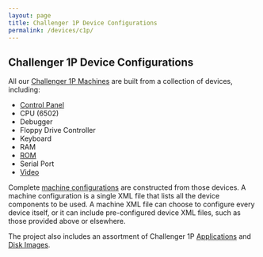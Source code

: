 ```yaml
---
layout: page
title: Challenger 1P Device Configurations
permalink: /devices/c1p/
---
```


Challenger 1P Device Configurations
---

All our [Challenger 1P Machines](machine/) are built from a collection of devices, including:

* [Control Panel](panel/)
* CPU (6502)
* Debugger
* Floppy Drive Controller
* Keyboard
* RAM
* [ROM](rom/)
* Serial Port
* [Video](video/)

Complete [machine configurations](machine/) are constructed from those devices.  A machine configuration is a single XML file
that lists all the device components to be used.  A machine XML file can choose to configure every device itself,
or it can include pre-configured device XML files, such as those provided above or elsewhere.

The project also includes an assortment of Challenger 1P [Applications](/apps/c1p/) and [Disk Images](/disks/c1p/).
